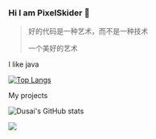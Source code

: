 ### Hi I am PixelSkider 👋
> 好的代码是一种艺术，而不是一种技术
> 
> 一个美好的艺术

I like java

[![Top Langs](https://github-readme-stats.vercel.app/api/top-langs/?username=pixelskider)](https://github.com/pixelskider/github-readme-stats)

My projects

![Dusai's GitHub stats](https://github-readme-stats.vercel.app/api?username=pixelskider&show_icons=true)

![](https://raw.githubusercontent.com/pixelskider/pixelskider/main/assets/github-contribution-grid-snake.svg)

